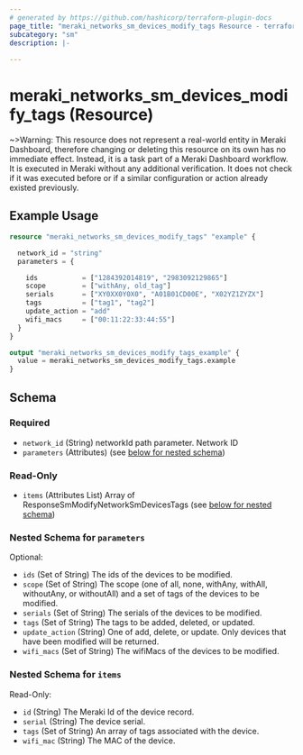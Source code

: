 ```yaml
---
# generated by https://github.com/hashicorp/terraform-plugin-docs
page_title: "meraki_networks_sm_devices_modify_tags Resource - terraform-provider-meraki"
subcategory: "sm"
description: |-
  
---
```


# meraki_networks_sm_devices_modify_tags (Resource)



~>Warning: This resource does not represent a real-world entity in Meraki Dashboard, therefore changing or deleting this resource on its own has no immediate effect. Instead, it is a task part of a Meraki Dashboard workflow. It is executed in Meraki without any additional verification. It does not check if it was executed before or if a similar configuration or action 
already existed previously.


## Example Usage

```terraform
resource "meraki_networks_sm_devices_modify_tags" "example" {

  network_id = "string"
  parameters = {

    ids           = ["1284392014819", "2983092129865"]
    scope         = ["withAny, old_tag"]
    serials       = ["XY0XX0Y0X0", "A01B01CD00E", "X02YZ1ZYZX"]
    tags          = ["tag1", "tag2"]
    update_action = "add"
    wifi_macs     = ["00:11:22:33:44:55"]
  }
}

output "meraki_networks_sm_devices_modify_tags_example" {
  value = meraki_networks_sm_devices_modify_tags.example
}
```

<!-- schema generated by tfplugindocs -->
## Schema

### Required

- `network_id` (String) networkId path parameter. Network ID
- `parameters` (Attributes) (see [below for nested schema](#nestedatt--parameters))

### Read-Only

- `items` (Attributes List) Array of ResponseSmModifyNetworkSmDevicesTags (see [below for nested schema](#nestedatt--items))

<a id="nestedatt--parameters"></a>
### Nested Schema for `parameters`

Optional:

- `ids` (Set of String) The ids of the devices to be modified.
- `scope` (Set of String) The scope (one of all, none, withAny, withAll, withoutAny, or withoutAll) and a set of tags of the devices to be modified.
- `serials` (Set of String) The serials of the devices to be modified.
- `tags` (Set of String) The tags to be added, deleted, or updated.
- `update_action` (String) One of add, delete, or update. Only devices that have been modified will be returned.
- `wifi_macs` (Set of String) The wifiMacs of the devices to be modified.


<a id="nestedatt--items"></a>
### Nested Schema for `items`

Read-Only:

- `id` (String) The Meraki Id of the device record.
- `serial` (String) The device serial.
- `tags` (Set of String) An array of tags associated with the device.
- `wifi_mac` (String) The MAC of the device.

